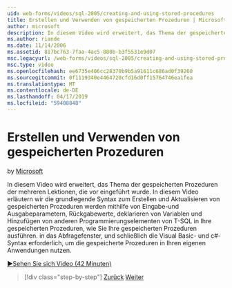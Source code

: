 ```yaml
---
uid: web-forms/videos/sql-2005/creating-and-using-stored-procedures
title: Erstellen und Verwenden von gespeicherten Prozeduren | Microsoft-Dokumentation
author: microsoft
description: In diesem Video wird erweitert, das Thema der gespeicherten Prozeduren der mehreren Lektionen, die vor eingeführt wurde. In diesem Video erläutern wir die grundlegende Syntax zum Erstellen und aktualisieren...
ms.author: riande
ms.date: 11/14/2006
ms.assetid: 817bc763-7faa-4ac5-880b-b3f5531e9d07
msc.legacyurl: /web-forms/videos/sql-2005/creating-and-using-stored-procedures
msc.type: video
ms.openlocfilehash: ee6735e406cc28370b9b5a91611c686ad0f39260
ms.sourcegitcommit: 0f1119340e4464720cfd16d0ff15764746ea1fea
ms.translationtype: MT
ms.contentlocale: de-DE
ms.lasthandoff: 04/17/2019
ms.locfileid: "59408848"
---
```

# <a name="creating-and-using-stored-procedures"></a>Erstellen und Verwenden von gespeicherten Prozeduren

by [Microsoft](https://github.com/microsoft)

In diesem Video wird erweitert, das Thema der gespeicherten Prozeduren der mehreren Lektionen, die vor eingeführt wurde. In diesem Video erläutern wir die grundlegende Syntax zum Erstellen und Aktualisieren von gespeicherten Prozeduren werden mithilfe von Eingabe-und Ausgabeparametern, Rückgabewerte, deklarieren von Variablen und Hinzufügen von anderen Programmierungselementen von T-SQL in Ihre gespeicherten Prozeduren, wie Sie Ihre gespeicherten Prozeduren ausführen. in das Abfragefenster, und schließlich die Visual Basic- und c#-Syntax erforderlich, um die gespeicherte Prozeduren in Ihren eigenen Anwendungen nutzen.

[&#9654;Sehen Sie sich Video (42 Minuten)](https://channel9.msdn.com/Blogs/ASP-NET-Site-Videos/creating-and-using-stored-procedures)

> [!div class="step-by-step"]
> [Zurück](building-and-customizing-reports-in-business-intelligence-development-studio.md)
> [Weiter](enabling-full-text-search-in-your-text-data.md)
